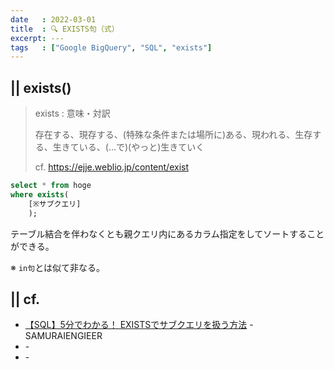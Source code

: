 ```yaml
---
date   : 2022-03-01
title  : 🔍 EXISTS句（式）
excerpt: ---
tags   : ["Google BigQuery", "SQL", "exists"]
---
```


## || exists()

> exists : 意味・対訳
>
> 存在する、現存する、(特殊な条件または場所に)ある、現われる、生存する、生きている、(…で)(やっと)生きていく
> 
> cf. https://ejje.weblio.jp/content/exist

```sql
select * from hoge
where exists(
    [※サブクエリ]
    );
```
テーブル結合を伴わなくとも親クエリ内にあるカラム指定をしてソートすることができる。

※ `in句`とは似て非なる。



## || cf.
+ [【SQL】5分でわかる！ EXISTSでサブクエリを扱う方法](https://www.sejuku.net/blog/73615) - SAMURAIENGIEER
+ []() - 
+ []() - 

